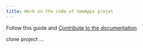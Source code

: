 ```yaml
---
title: Work on the code of SemApps projet
---
```


Follow this guide and [Contribute to the documentation](../contribute/documentation.md)

clone project ...
